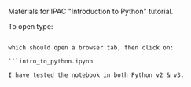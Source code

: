 Materials for IPAC "Introduction to Python" tutorial. 

To open type:

```jupyter notebook

which should open a browser tab, then click on:

```intro_to_python.ipynb

I have tested the notebook in both Python v2 & v3.

